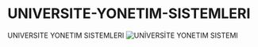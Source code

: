 # UNIVERSITE-YONETIM-SISTEMLERI
UNIVERSITE YONETIM SISTEMLERI
![UNİVERSİTE YONETIM SISTEMI](https://user-images.githubusercontent.com/102563835/170737058-eeba31df-571e-4fc4-8887-33749c099ee4.png)
